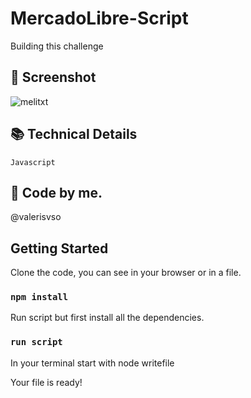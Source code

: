 # MercadoLibre-Script

Building this challenge

## 📱 Screenshot

![melitxt](https://github.com/valerisvso/MercadoLibre-Script/blob/main/melitxt.jpg)


## 📚 Technical Details
```
Javascript
```

## 🙋 Code by me. 
@valerisvso

## Getting Started 

Clone the code, you can see in your browser or in a file.

### `npm install`

Run script but first install all the dependencies.

### `run script`

In your terminal start with node writefile

Your file is ready!
